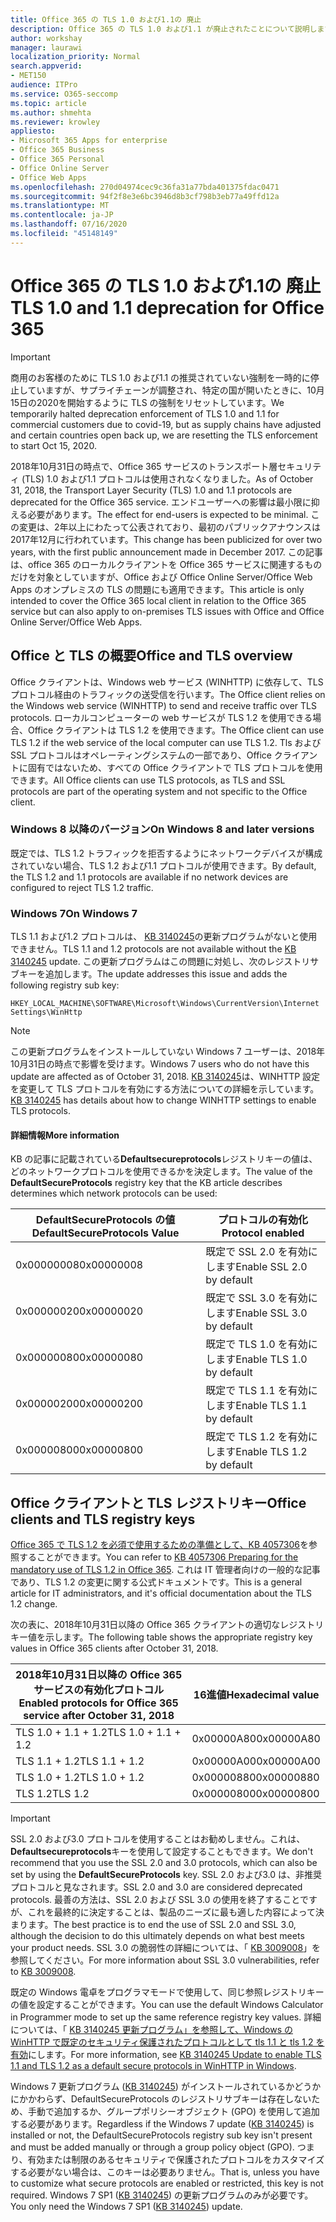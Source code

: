 ```yaml
---
title: Office 365 の TLS 1.0 および1.1の 廃止
description: Office 365 の TLS 1.0 および1.1 が廃止されたことについて説明します。
author: workshay
manager: laurawi
localization_priority: Normal
search.appverid:
- MET150
audience: ITPro
ms.service: O365-seccomp
ms.topic: article
ms.author: shmehta
ms.reviewer: krowley
appliesto:
- Microsoft 365 Apps for enterprise
- Office 365 Business
- Office 365 Personal
- Office Online Server
- Office Web Apps
ms.openlocfilehash: 270d04974cec9c36fa31a77bda401375fdac0471
ms.sourcegitcommit: 94f2f8e3e6bc3946d8b3cf798b3eb77a49ffd12a
ms.translationtype: MT
ms.contentlocale: ja-JP
ms.lasthandoff: 07/16/2020
ms.locfileid: "45148149"
---
```

# <a name="tls-10-and-11-deprecation-for-office-365"></a><span data-ttu-id="dd1e3-103">Office 365 の TLS 1.0 および1.1の 廃止</span><span class="sxs-lookup"><span data-stu-id="dd1e3-103">TLS 1.0 and 1.1 deprecation for Office 365</span></span>
> [!IMPORTANT]
> <span data-ttu-id="dd1e3-104">商用のお客様のために TLS 1.0 および1.1 の推奨されていない強制を一時的に停止していますが、サプライチェーンが調整され、特定の国が開いたときに、10月15日の2020を開始するように TLS の強制をリセットしています。</span><span class="sxs-lookup"><span data-stu-id="dd1e3-104">We temporarily halted deprecation enforcement of TLS 1.0 and 1.1 for commercial customers due to covid-19, but as supply chains have adjusted and certain countries open back up, we are resetting the TLS enforcement to start Oct 15, 2020.</span></span> 

<span data-ttu-id="dd1e3-105">2018年10月31日の時点で、Office 365 サービスのトランスポート層セキュリティ (TLS) 1.0 および1.1 プロトコルは使用されなくなりました。</span><span class="sxs-lookup"><span data-stu-id="dd1e3-105">As of October 31, 2018, the Transport Layer Security (TLS) 1.0 and 1.1 protocols are deprecated for the Office 365 service.</span></span> <span data-ttu-id="dd1e3-106">エンドユーザーへの影響は最小限に抑える必要があります。</span><span class="sxs-lookup"><span data-stu-id="dd1e3-106">The effect for end-users is expected to be minimal.</span></span> <span data-ttu-id="dd1e3-107">この変更は、2年以上にわたって公表されており、最初のパブリックアナウンスは2017年12月に行われています。</span><span class="sxs-lookup"><span data-stu-id="dd1e3-107">This change has been publicized for over two years, with the first public announcement made in December 2017.</span></span> <span data-ttu-id="dd1e3-108">この記事は、office 365 のローカルクライアントを Office 365 サービスに関連するものだけを対象としていますが、Office および Office Online Server/Office Web Apps のオンプレミスの TLS の問題にも適用できます。</span><span class="sxs-lookup"><span data-stu-id="dd1e3-108">This article is only intended to cover the Office 365 local client in relation to the Office 365 service but can also apply to on-premises TLS issues with Office and Office Online Server/Office Web Apps.</span></span>

## <a name="office-and-tls-overview"></a><span data-ttu-id="dd1e3-109">Office と TLS の概要</span><span class="sxs-lookup"><span data-stu-id="dd1e3-109">Office and TLS overview</span></span>

<span data-ttu-id="dd1e3-110">Office クライアントは、Windows web サービス (WINHTTP) に依存して、TLS プロトコル経由のトラフィックの送受信を行います。</span><span class="sxs-lookup"><span data-stu-id="dd1e3-110">The Office client relies on the Windows web service (WINHTTP) to send and receive traffic over TLS protocols.</span></span> <span data-ttu-id="dd1e3-111">ローカルコンピューターの web サービスが TLS 1.2 を使用できる場合、Office クライアントは TLS 1.2 を使用できます。</span><span class="sxs-lookup"><span data-stu-id="dd1e3-111">The Office client can use TLS 1.2 if the web service of the local computer can use TLS 1.2.</span></span> <span data-ttu-id="dd1e3-112">Tls および SSL プロトコルはオペレーティングシステムの一部であり、Office クライアントに固有ではないため、すべての Office クライアントで TLS プロトコルを使用できます。</span><span class="sxs-lookup"><span data-stu-id="dd1e3-112">All Office clients can use TLS protocols, as TLS and SSL protocols are part of the operating system and not specific to the Office client.</span></span>

### <a name="on-windows-8-and-later-versions"></a><span data-ttu-id="dd1e3-113">Windows 8 以降のバージョン</span><span class="sxs-lookup"><span data-stu-id="dd1e3-113">On Windows 8 and later versions</span></span>

<span data-ttu-id="dd1e3-114">既定では、TLS 1.2 トラフィックを拒否するようにネットワークデバイスが構成されていない場合、TLS 1.2 および1.1 プロトコルが使用できます。</span><span class="sxs-lookup"><span data-stu-id="dd1e3-114">By default, the TLS 1.2 and 1.1 protocols are available if no network devices are configured to reject TLS 1.2 traffic.</span></span>

### <a name="on-windows-7"></a><span data-ttu-id="dd1e3-115">Windows 7</span><span class="sxs-lookup"><span data-stu-id="dd1e3-115">On Windows 7</span></span>

<span data-ttu-id="dd1e3-116">TLS 1.1 および1.2 プロトコルは、 [KB 3140245](https://support.microsoft.com/help/3140245)の更新プログラムがないと使用できません。</span><span class="sxs-lookup"><span data-stu-id="dd1e3-116">TLS 1.1 and 1.2 protocols are not available without the [KB 3140245](https://support.microsoft.com/help/3140245) update.</span></span> <span data-ttu-id="dd1e3-117">この更新プログラムはこの問題に対処し、次のレジストリサブキーを追加します。</span><span class="sxs-lookup"><span data-stu-id="dd1e3-117">The update addresses this issue and adds the following registry sub key:</span></span>

```console
HKEY_LOCAL_MACHINE\SOFTWARE\Microsoft\Windows\CurrentVersion\Internet Settings\WinHttp
```

> [!NOTE]
> <span data-ttu-id="dd1e3-118">この更新プログラムをインストールしていない Windows 7 ユーザーは、2018年10月31日の時点で影響を受けます。</span><span class="sxs-lookup"><span data-stu-id="dd1e3-118">Windows 7 users who do not have this update are affected as of October 31, 2018.</span></span> <span data-ttu-id="dd1e3-119">[KB 3140245](https://support.microsoft.com/help/3140245)は、WINHTTP 設定を変更して TLS プロトコルを有効にする方法についての詳細を示しています。</span><span class="sxs-lookup"><span data-stu-id="dd1e3-119">[KB 3140245](https://support.microsoft.com/help/3140245) has details about how to change WINHTTP settings to enable TLS protocols.</span></span>

#### <a name="more-information"></a><span data-ttu-id="dd1e3-120">詳細情報</span><span class="sxs-lookup"><span data-stu-id="dd1e3-120">More information</span></span>

<span data-ttu-id="dd1e3-121">KB の記事に記載されている**Defaultsecureprotocols**レジストリキーの値は、どのネットワークプロトコルを使用できるかを決定します。</span><span class="sxs-lookup"><span data-stu-id="dd1e3-121">The value of the **DefaultSecureProtocols** registry key that the KB article describes determines which network protocols can be used:</span></span>

|<span data-ttu-id="dd1e3-122">DefaultSecureProtocols の値</span><span class="sxs-lookup"><span data-stu-id="dd1e3-122">DefaultSecureProtocols Value</span></span>|<span data-ttu-id="dd1e3-123">プロトコルの有効化</span><span class="sxs-lookup"><span data-stu-id="dd1e3-123">Protocol enabled</span></span>|
|-|-|
|<span data-ttu-id="dd1e3-124">0x00000008</span><span class="sxs-lookup"><span data-stu-id="dd1e3-124">0x00000008</span></span>|<span data-ttu-id="dd1e3-125">既定で SSL 2.0 を有効にします</span><span class="sxs-lookup"><span data-stu-id="dd1e3-125">Enable SSL 2.0 by default</span></span>|
|<span data-ttu-id="dd1e3-126">0x00000020</span><span class="sxs-lookup"><span data-stu-id="dd1e3-126">0x00000020</span></span>|<span data-ttu-id="dd1e3-127">既定で SSL 3.0 を有効にします</span><span class="sxs-lookup"><span data-stu-id="dd1e3-127">Enable SSL 3.0 by default</span></span>|
|<span data-ttu-id="dd1e3-128">0x00000080</span><span class="sxs-lookup"><span data-stu-id="dd1e3-128">0x00000080</span></span>|<span data-ttu-id="dd1e3-129">既定で TLS 1.0 を有効にします</span><span class="sxs-lookup"><span data-stu-id="dd1e3-129">Enable TLS 1.0 by default</span></span>|
|<span data-ttu-id="dd1e3-130">0x00000200</span><span class="sxs-lookup"><span data-stu-id="dd1e3-130">0x00000200</span></span>|<span data-ttu-id="dd1e3-131">既定で TLS 1.1 を有効にします</span><span class="sxs-lookup"><span data-stu-id="dd1e3-131">Enable TLS 1.1 by default</span></span>|
|<span data-ttu-id="dd1e3-132">0x00000800</span><span class="sxs-lookup"><span data-stu-id="dd1e3-132">0x00000800</span></span>|<span data-ttu-id="dd1e3-133">既定で TLS 1.2 を有効にします</span><span class="sxs-lookup"><span data-stu-id="dd1e3-133">Enable TLS 1.2 by default</span></span>|

## <a name="office-clients-and-tls-registry-keys"></a><span data-ttu-id="dd1e3-134">Office クライアントと TLS レジストリキー</span><span class="sxs-lookup"><span data-stu-id="dd1e3-134">Office clients and TLS registry keys</span></span>

<span data-ttu-id="dd1e3-135">[Office 365 で TLS 1.2 を必須で使用するための準備として、KB 4057306](https://support.microsoft.com/help/4057306)を参照することができます。</span><span class="sxs-lookup"><span data-stu-id="dd1e3-135">You can refer to [KB 4057306 Preparing for the mandatory use of TLS 1.2 in Office 365](https://support.microsoft.com/help/4057306).</span></span> <span data-ttu-id="dd1e3-136">これは IT 管理者向けの一般的な記事であり、TLS 1.2 の変更に関する公式ドキュメントです。</span><span class="sxs-lookup"><span data-stu-id="dd1e3-136">This is a general article for IT administrators, and it's official documentation about the TLS 1.2 change.</span></span>

<span data-ttu-id="dd1e3-137">次の表に、2018年10月31日以降の Office 365 クライアントの適切なレジストリキー値を示します。</span><span class="sxs-lookup"><span data-stu-id="dd1e3-137">The following table shows the appropriate registry key values in Office 365 clients after October 31, 2018.</span></span>

|<span data-ttu-id="dd1e3-138">2018年10月31日以降の Office 365 サービスの有効化プロトコル</span><span class="sxs-lookup"><span data-stu-id="dd1e3-138">Enabled protocols for Office 365 service after October 31, 2018</span></span>|<span data-ttu-id="dd1e3-139">16進値</span><span class="sxs-lookup"><span data-stu-id="dd1e3-139">Hexadecimal value</span></span>|
|-|-|
|<span data-ttu-id="dd1e3-140">TLS 1.0 + 1.1 + 1.2</span><span class="sxs-lookup"><span data-stu-id="dd1e3-140">TLS 1.0 + 1.1 + 1.2</span></span>|<span data-ttu-id="dd1e3-141">0x00000A80</span><span class="sxs-lookup"><span data-stu-id="dd1e3-141">0x00000A80</span></span>|
|<span data-ttu-id="dd1e3-142">TLS 1.1 + 1.2</span><span class="sxs-lookup"><span data-stu-id="dd1e3-142">TLS 1.1 + 1.2</span></span>|<span data-ttu-id="dd1e3-143">0x00000A00</span><span class="sxs-lookup"><span data-stu-id="dd1e3-143">0x00000A00</span></span>|
|<span data-ttu-id="dd1e3-144">TLS 1.0 + 1.2</span><span class="sxs-lookup"><span data-stu-id="dd1e3-144">TLS 1.0 + 1.2</span></span>|<span data-ttu-id="dd1e3-145">0x00000880</span><span class="sxs-lookup"><span data-stu-id="dd1e3-145">0x00000880</span></span>|
|<span data-ttu-id="dd1e3-146">TLS 1.2</span><span class="sxs-lookup"><span data-stu-id="dd1e3-146">TLS 1.2</span></span>|<span data-ttu-id="dd1e3-147">0x00000800</span><span class="sxs-lookup"><span data-stu-id="dd1e3-147">0x00000800</span></span>|

> [!IMPORTANT]
> <span data-ttu-id="dd1e3-148">SSL 2.0 および3.0 プロトコルを使用することはお勧めしません。これは、 **Defaultsecureprotocols**キーを使用して設定することもできます。</span><span class="sxs-lookup"><span data-stu-id="dd1e3-148">We don't recommend that you use the SSL 2.0 and 3.0 protocols, which can also be set by using the **DefaultSecureProtocols** key.</span></span> <span data-ttu-id="dd1e3-149">SSL 2.0 および3.0 は、非推奨プロトコルと見なされます。</span><span class="sxs-lookup"><span data-stu-id="dd1e3-149">SSL 2.0 and 3.0 are considered deprecated protocols.</span></span> <span data-ttu-id="dd1e3-150">最善の方法は、SSL 2.0 および SSL 3.0 の使用を終了することですが、これを最終的に決定することは、製品のニーズに最も適した内容によって決まります。</span><span class="sxs-lookup"><span data-stu-id="dd1e3-150">The best practice is to end the use of SSL 2.0 and SSL 3.0, although the decision to do this ultimately depends on what best meets your product needs.</span></span> <span data-ttu-id="dd1e3-151">SSL 3.0 の脆弱性の詳細については、「 [KB 3009008](https://support.microsoft.com/help/3009008)」を参照してください。</span><span class="sxs-lookup"><span data-stu-id="dd1e3-151">For more information about SSL 3.0 vulnerabilities, refer to [KB 3009008](https://support.microsoft.com/help/3009008).</span></span>

<span data-ttu-id="dd1e3-152">既定の Windows 電卓をプログラマモードで使用して、同じ参照レジストリキーの値を設定することができます。</span><span class="sxs-lookup"><span data-stu-id="dd1e3-152">You can use the default Windows Calculator in Programmer mode to set up the same reference registry key values.</span></span> <span data-ttu-id="dd1e3-153">詳細については、「 [KB 3140245 更新プログラム」を参照して、Windows の WinHTTP で既定のセキュリティ保護されたプロトコルとして tls 1.1 と tls 1.2 を有効](https://support.microsoft.com/help/3140245)にします。</span><span class="sxs-lookup"><span data-stu-id="dd1e3-153">For more information, see [KB 3140245 Update to enable TLS 1.1 and TLS 1.2 as a default secure protocols in WinHTTP in Windows](https://support.microsoft.com/help/3140245).</span></span>

<span data-ttu-id="dd1e3-154">Windows 7 更新プログラム ([KB 3140245](https://support.microsoft.com/help/3140245)) がインストールされているかどうかにかかわらず、DefaultSecureProtocols のレジストリサブキーは存在しないため、手動で追加するか、グループポリシーオブジェクト (GPO) を使用して追加する必要があります。</span><span class="sxs-lookup"><span data-stu-id="dd1e3-154">Regardless if the Windows 7 update ([KB 3140245](https://support.microsoft.com/help/3140245)) is installed or not, the DefaultSecureProtocols registry sub key isn't present and must be added manually or through a group policy object (GPO).</span></span> <span data-ttu-id="dd1e3-155">つまり、有効または制限のあるセキュリティで保護されたプロトコルをカスタマイズする必要がない場合は、このキーは必要ありません。</span><span class="sxs-lookup"><span data-stu-id="dd1e3-155">That is, unless you have to customize what secure protocols are enabled or restricted, this key is not required.</span></span> <span data-ttu-id="dd1e3-156">Windows 7 SP1 ([KB 3140245](https://support.microsoft.com/help/3140245)) の更新プログラムのみが必要です。</span><span class="sxs-lookup"><span data-stu-id="dd1e3-156">You only need the Windows 7 SP1 ([KB 3140245](https://support.microsoft.com/help/3140245)) update.</span></span>

